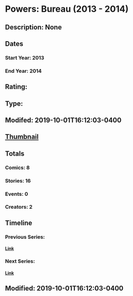 # Powers: Bureau (2013 - 2014)
## Description: None
## Dates
### Start Year: 2013
### End Year: 2014
## Rating: 
## Type: 
## Modifed: 2019-10-01T16:12:03-0400
## [Thumbnail](http://i.annihil.us/u/prod/marvel/i/mg/9/00/5522b352d6deb.jpg)
## Totals
### Comics: 8
### Stories: 16
### Events: 0
### Creators: 2
## Timeline
### Previous Series: 
#### [Link]()
### Next Series: 
#### [Link]()
## Modified: 2019-10-01T16:12:03-0400